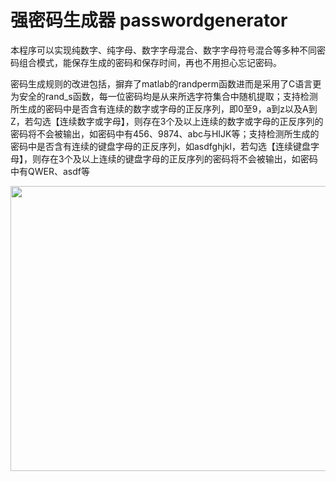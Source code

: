 # 强密码生成器 passwordgenerator
本程序可以实现纯数字、纯字母、数字字母混合、数字字母符号混合等多种不同密码组合模式，能保存生成的密码和保存时间，再也不用担心忘记密码。

密码生成规则的改进包括，摒弃了matlab的randperm函数进而是采用了C语言更为安全的rand_s函数，每一位密码均是从来所选字符集合中随机提取；支持检测所生成的密码中是否含有连续的数字或字母的正反序列，即0至9，a到z以及A到Z，若勾选【连续数字或字母】，则存在3个及以上连续的数字或字母的正反序列的密码将不会被输出，如密码中有456、9874、abc与HIJK等；支持检测所生成的密码中是否含有连续的键盘字母的正反序列，如asdfghjkl，若勾选【连续键盘字母】，则存在3个及以上连续的键盘字母的正反序列的密码将不会被输出，如密码中有QWER、asdf等

<div align=center><img src="https://github.com/bashancode/passwordgenerator/blob/main/%E5%BC%BA%E5%AF%86%E7%A0%81%E7%94%9F%E6%88%90%E5%99%A8.png" width="608" height="456"/></div>
